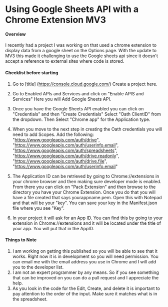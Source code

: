 # Using Google Sheets API with a Chrome Extension MV3 #

#### Overview ###

I recently had a project I was working on that used a chrome extension to display data from a google sheet on the Options page. With the update to MV3 this made it challenging to use the Google sheets api since it doesn't accept a reference to external sites where code is stored. 

#### Checklist before starting ####

1. Go to [title] (https://console.cloud.google.com/)  Create a project here.  
2. Go to Enabled APIs and Services and click on "Enable APIS and Services" Here you will Add Google Sheets API. 
3. Once you have the Google Sheets API enabled you can click on "Credentials" and then "Create Credentials" Select "Oath ClientID" from the dropdown. Then Select "Chrome app" for the Application type. 
4. When you move to the next step in creating the Oath credentials you will need to add Scopes. Add the following: "https://www.googleapis.com/auth/drive", "https://www.googleapis.com/auth/userinfo.email", "https://www.googleapis.com/auth/spreadsheets", "https://www.googleapis.com/auth/drive.readonly",
      "https://www.googleapis.com/auth/drive.file", "https://www.googleapis.com/auth/userinfo.email"

5. The Application ID can be retrieved by going to Chrome://extensions in your chrome browser and then making sure developer mode is enabled. From there you can click on "Pack Extension" and then browse to the directory you have your Chrome Extension.  Once you do that you will have a file created that says yourappname.pem. Open this with Notepad and that will be your "key". You can save your key in the Manifest.json file where you see "Key".  

6. In your project it will ask for an App ID. You can find this by going to your extension in Chrome://extensions and it will be located under the title of your app. You will put that in the AppID.  

#### Things to Note ####

1. I am working on getting this published so you will be able to see that it works. Right now it is in development so you will need permission. You can email me with the email address you use in Chrome and I will add you to the developer list. 
2. I am not an expert programmer by any means. So if you see something that can be improved on you can do a pull request and I appreciate the help. 
3. As you look in the code for the Edit, Create, and delete it is important to pay attention to the order of the input. Make sure it matches what is in the spreadsheet. 
